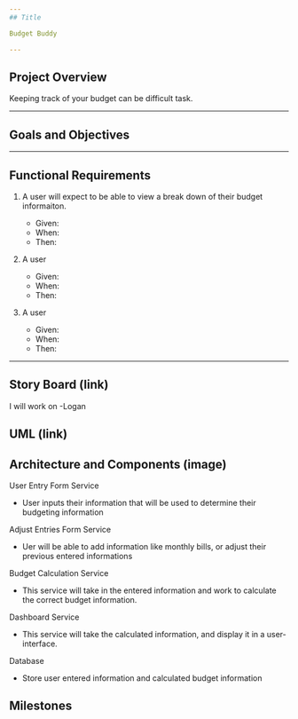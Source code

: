 ```yaml
---
## Title

Budget Buddy

---
```


## Project Overview 

Keeping track of your budget can be difficult task. 

---
## Goals and Objectives 


---
## Functional Requirements 
1. A user will expect to be able to view a break down of their budget informaiton. 
   - Given:
   - When:
   - Then:
  
3. A user 
   - Given:
   - When:
   - Then:

5. A user
   - Given:
   - When:
   - Then:

---
## Story Board (link)

I will work on
-Logan

## UML (link)



## Architecture and Components (image)

User Entry Form Service 
- User inputs their information that will be used to determine their budgeting information

Adjust Entries Form Service
- Uer will be able to add information like monthly bills, or adjust their previous entered informations 

Budget Calculation Service 
- This service will take in the entered information and work to calculate the correct budget information. 

Dashboard Service 
- This service will take the calculated information, and display it in a user-interface. 

Database
- Store user entered information and calculated budget information 


## Milestones


